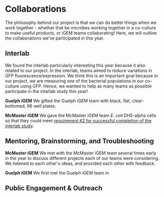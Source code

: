 # Collaborations 

The philosophy behind our project is that we can do better things when we work together - whether that be microbes working together in a co-culture to make useful products, or iGEM teams collaborating! Here, we will outline the collaborations we've participated in this year. 

## Interlab 
We found the interlab particularly interesting this year because it also related to our project. In the interlab, teams aimed to reduce variations in GFP fluorescence/expression. We think this is an important goal because in our project, we are measuring one of the bacterial populations in our co-culture using GFP. Hence, we wanted to help as many teams as possible participate in the intarlab study this year!

**Guelph iGEM** 
We gifted the Guelph iGEM team with black, flat, clear-bottomed, 96 well plates. 

**McMaster iGEM**
We gave the McMaster iGEM team *E. coli* DH5-alpha cells so that they could meet [requirement #2 for successful completion of the interlab study](http://2018.igem.org/Measurement/InterLab). 

## Mentoring, Brainstorming, and Troubleshooting
**McMaster iGEM**
We met with the McMaster iGEM team several times early in the year to discuss different projects each of our teams were considering. We listened to each other's ideas, and provided each other with feedback. 

**Guelph iGEM** 
We first met the Guelph iGEM team in  

## Public Engagement & Outreach
 
